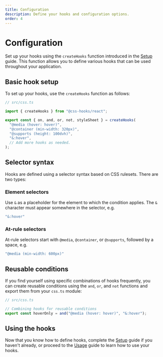 ```yaml
---
title: Configuration
description: Define your hooks and configuration options.
order: 4
---
```


# Configuration

Set up your hooks using the `createHooks` function introduced in the
[Setup](../setup) guide. This function allows you to define various hooks that
can be used throughout your application.

## Basic hook setup

To set up your hooks, use the `createHooks` function as follows:

```typescript
// src/css.ts

import { createHooks } from "@css-hooks/react";

export const { on, and, or, not, styleSheet } = createHooks(
  "@media (hover: hover)",
  "@container (min-width: 320px)",
  "@supports (height: 100dvh)",
  "&:hover",
  // Add more hooks as needed.
);
```

## Selector syntax

Hooks are defined using a selector syntax based on CSS rulesets. There are two
types:

### Element selectors

Use `&` as a placeholder for the element to which the condition applies. The `&`
character must appear somewhere in the selector, e.g.

<!--prettier-ignore-start-->
```typescript
"&:hover"
```
<!--prettier-ignore-end-->

### At-rule selectors

At-rule selectors start with `@media`, `@container`, or `@supports`, followed by
a space, e.g.

<!--prettier-ignore-start-->
```typescript
"@media (min-width: 600px)"
```
<!--prettier-ignore-end-->

## Reusable conditions

If you find yourself using specific combinations of hooks frequently, you can
create reusable conditions using the `and`, `or`, and `not` functions and export
them from your `css.ts` module:

```typescript
// src/css.ts

// Combining hooks for reusable conditions
export const hoverOnly = and("@media (hover: hover)", "&:hover");
```

## Using the hooks

Now that you know how to define hooks, complete the [Setup](../setup) guide if
you haven't already, or proceed to the [Usage](../usage/index.md) guide to learn
how to use your hooks.
